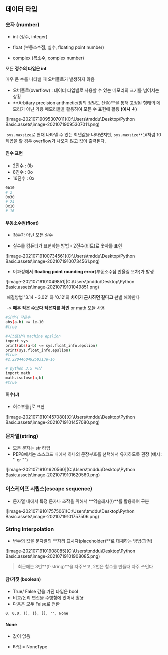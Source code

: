 ## 데이터 타입

### 숫자 (number)

- int (정수, integer)

- float (부동소수점, 실수, floating point number)
- complex (복소수, complex number)

모든 **정수의 타입은 int**

매우 큰 수를 나타낼 때 오버플로가 발생하지 않음

- 오버플로(overflow) : 데이터 타입별로 사용할 수 있는 메모리의 크기를 넘어서는 상황
- **Arbitary precision arithmetic(임의 정밀도 산술)**을 통해 고정된 형태의 메모리가 아닌 가용 메모리들을 활용하여 모든 수 표현에 활용 **(예시 ↓)**

![image-20210719095307011](C:\Users\tmddu\Desktop\Python Basic.assets\image-20210719095307011.png)

​	`sys.maxsize`로 현재 나타낼 수 있는 최댓값을 나타냈지만, `sys.maxsize**10`처럼 10제곱을 할 경우 overflow가 나오지 않고 값이 출력된다.

#### 진수 표현

- 2진수 : 0b
- 8진수 : 0o
- 16진수 : 0x

``` bash
0b10
# 2
0o30
# 24
0x10
# 16
```



#### 부동소수점(float)

- 정수가 아닌 모든 실수

- 실수를 컴퓨터가 표현하는 방법 - 2진수(비트)로 숫자를 표현

![image-20210719100734561](C:\Users\tmddu\Desktop\Python Basic.assets\image-20210719100734561.png)

- 이과정에서 **floating point rounding error**(부동소수점 반올림 오차)가 발생

![image-20210719101049851](C:\Users\tmddu\Desktop\Python Basic.assets\image-20210719101049851.png)

​	해결방법 '3.14 - 3.02' 와 '0.12'의 **차이가 근사하면 같다고** 판별 해야한다

​	-> **매우 작은 수보다 작은지를 확인** or math 모듈 사용

``` bash
#임의의 작은수
abs(a-b) <= 1e-10
#true
```

``` bash
#시스템상의 machine epslion
import sys
print(abs(a-b) <= sys.float_info.epslion)
print(sys.float_info.epslion)
#true
#2.220446049250313e-16
```

``` bash
# python 3.5 이상
import math
math.isclose(a,b)
#true
```



#### 허수(J)

- 허수부를 j로 표현

![image-20210719101457080](C:\Users\tmddu\Desktop\Python Basic.assets\image-20210719101457080.png)





### 문자열(string)

- 모든 문자는 str 타입
- PEP8에서는 소스코드 내에서 하나의 문장부호를 선택해서 유지하도록 권장 (예시 : '' or "")

![image-20210719101620560](C:\Users\tmddu\Desktop\Python Basic.assets\image-20210719101620560.png)



### 이스케이프 시퀀스(escape sequence)

- 문자열 내에서 특정 문자나 조작을 위해서 **역슬래시(\\)**를 활용하여 구분

![image-20210719101757506](C:\Users\tmddu\Desktop\Python Basic.assets\image-20210719101757506.png)

### String Interpolation

- 변수의 값을 문자열의 **자리 표시자(placeholder)**로 대체하는 방법(과정)

![image-20210719101908085](C:\Users\tmddu\Desktop\Python Basic.assets\image-20210719101908085.png)

> 최근에는 3번**(f-string)**을 자주쓰고, 2번은 함수를 만들때 자주 쓰인다





#### 참/거짓 (boolean)

- True/ False 값을 가진 타입은 bool
- 비교/논리 연산을 수행함에 있어서 활용
- 다음은 모두 False로 전환

`0, 0.0, (), {}, [], '', None`





#### None

- 값이 없음

- 타입 = NoneType

  